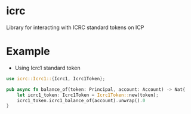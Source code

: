 # icrc
Library for interacting with ICRC standard tokens on ICP

# Example

- Using Icrc1 standard token
```rust
use icrc::Icrc1::{Icrc1, Icrc1Token};

pub async fn balance_of(token: Principal, account: Account) -> Nat{
    let icrc1_token: Icrc1Token = Icrc1Token::new(token);
    icrc1_token.icrc1_balance_of(account).unwrap().0
}
```

<!-- - Implementing Trait on `Struct`
this will be useful if you know that you'll be interacting with a fix token canister upfront
```rs
use icrc::icrc1::{Icrc1, TokenPrincipalFetcher};

pub const CKBTC: Principal = Principal::from_slice(b"mxzaz-hqaaa-aaaar-qaada-cai");

pub struct User{
    pub account: Account,
}

impl TokenPrincipalFetcher for User{
    fn token_principal(&self) -> Principal{
        CKBTC
    }
}

impl Icrc1 for User{}
``` -->